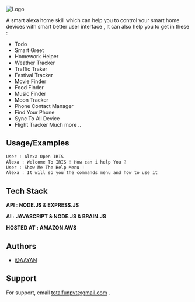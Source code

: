 
![Logo](https://user-images.githubusercontent.com/72643921/194241973-c7464cb1-3e4e-47e8-b74d-57ce35234fae.png)

A smart alexa home skill which can help you to control your smart home devices with smart better user interface , It can also help you to get in these :






- Todo
- Smart Greet
- Homework Helper
- Weather Tracker 
- Traffic Traker 
- Festival Tracker
- Movie Finder
- Food Finder
- Music Finder
- Moon Tracker 
- Phone Contact Manager
- Find Your Phone
- Sync To All Device
- Flight Tracker
Much more ..



## Usage/Examples

```js
User : Alexa Open IRIS 
Alexa : Welcome To IRIS ! How can i help You ?
User : Show Me The Help Menu ! 
Alexa : It will so you the commands menu and how to use it
```


## Tech Stack

**API** : **NODE.JS & EXPRESS.JS**

**AI** : **JAVASCRIPT & NODE.JS & BRAIN.JS**

**HOSTED AT :** **AMAZON AWS**


## Authors

- [@AAYAN](https://www.github.com/AAYAN717628)


## Support

For support, email totalfunpvt@gmail.com .

